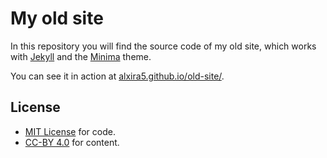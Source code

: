 # My old site

In this repository you will find the source code of my old site, which works
with [Jekyll](https://jekyllrb.com/) and the
[Minima](https://github.com/jekyll/minima) theme.

You can see it in action at
[alxira5.github.io/old-site/](https://alxira5.github.io/old-site/).

## License

* [MIT License](LICENSE) for code.
* [CC-BY 4.0](ASSET_LICENSE) for content.
